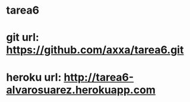 # tarea6
# git url: https://github.com/axxa/tarea6.git
# heroku url: http://tarea6-alvarosuarez.herokuapp.com

